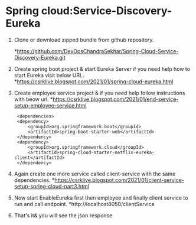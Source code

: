 

# Spring cloud:Service-Discovery-Eureka
1. Clone or download zipped bundle from github repository.

   *https://github.com/DevOpsChandraSekhar/Spring-Cloud-Service-Discovery-Eureka.git

2. Create spring boot project & start Eureka Server if you need help how to start Eureka visit below URL.
   *https://csrklive.blogspot.com/2021/01/spring-cloud-eureka.html

3. Create employee service project & if you need help follow instructions with beow url. 
   *https://csrklive.blogspot.com/2021/01/end-service-setup-employee-service.html  
    
    <!-- Add Web and  Eureka Discovery dependencies -->

        <dependencies>
		<dependency>
			<groupId>org.springframework.boot</groupId>
			<artifactId>spring-boot-starter-web</artifactId>
		</dependency>
		<dependency>
			<groupId>org.springframework.cloud</groupId>
			<artifactId>spring-cloud-starter-netflix-eureka-client</artifactId>
		</dependency>
	</dependencies>
	
4. Again create one more service called client-service with the same dependencies.
   *https://csrklive.blogspot.com/2021/01/client-service-setup-spring-cloud-part3.html    

5. Now start EnableEureka first then employee and finally client service to run and call endpoint. 
   *http://localhost8050/clientService 

6. That's it& you will see the json response.